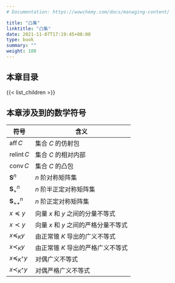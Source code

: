 ```yaml
---
# Documentation: https://wowchemy.com/docs/managing-content/

title: "凸集"
linktitle: "凸集"
date: 2021-11-07T17:19:45+08:00
type: book
summary: ""
weight: 100
---
```


<!--more-->

## 本章目录

{{< list_children >}}

## 本章涉及到的数学符号

| 符号                      | 含义                                 |
| ------------------------- | ------------------------------------ |
| $\operatorname{aff} C$    | 集合 $C$ 的仿射包                    |
| $\operatorname{relint} C$ | 集合 $C$ 的相对内部                  |
| $\operatorname{conv} C$   | 集合 $C$ 的凸包                      |
| $\mathbf{S}^n$            | $n$ 阶对称矩阵集                     |
| $\mathbf{S}^n_{+}$        | $n$ 阶半正定对称矩阵集               |
| $\mathbf{S}^n_{++}$       | $n$ 阶正定对称矩阵集                 |
| $x \preceq y$             | 向量 $x$ 和 $y$ 之间的分量不等式     |
| $x \prec y$               | 向量 $x$ 和 $y$ 之间的严格分量不等式 |
| $x \preceq_K y$           | 由正常锥 $K$ 导出的广义不等式        |
| $x \prec_K y$             | 由正常锥 $K$ 导出的严格广义不等式    |
| $x \preceq_{K^{*}} y$    | 对偶广义不等式                       |
| $x \prec_{K^{*}} y$      | 对偶严格广义不等式                   |

